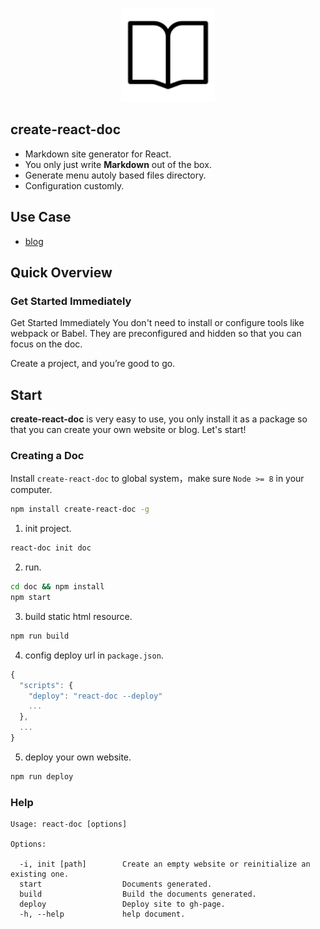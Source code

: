 <p align="center">
  <img width="150" src="theme/default/crd.logo.svg?sanitize=true">
</p>

create-react-doc
---

* Markdown site generator for React.
* You only just write **Markdown** out of the box.
* Generate menu autoly based files directory.
* Configuration customly.

## Use Case

* [blog](https://github.com/MuYunyun/blog)

## Quick Overview

### Get Started Immediately

Get Started Immediately
You don't need to install or configure tools like webpack or Babel.
They are preconfigured and hidden so that you can focus on the doc.

Create a project, and you’re good to go.

## Start

**create-react-doc** is very easy to use, you only install it as a package so that you can create your own website or blog. Let's start!

### Creating a Doc

Install `create-react-doc` to global system，make sure `Node >= 8` in your computer.

```bash
npm install create-react-doc -g
```

1. init project.

```bash
react-doc init doc
```

2. run.

```bash
cd doc && npm install
npm start
```

3. build static html resource.

```bash
npm run build
```

4. config deploy url in `package.json`.

```js
{
  "scripts": {
    "deploy": "react-doc --deploy"
    ...
  },
  ...
}
```

5. deploy your own website.

```bash
npm run deploy
```

### Help

```shell
Usage: react-doc [options]

Options:

  -i, init [path]        Create an empty website or reinitialize an existing one.
  start                  Documents generated.
  build                  Build the documents generated.
  deploy                 Deploy site to gh-page.
  -h, --help             help document.
```
